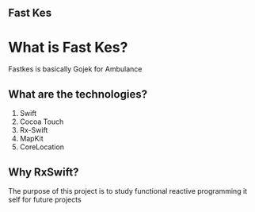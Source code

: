 ## Fast Kes

# What is Fast Kes?

Fastkes is basically Gojek for Ambulance

## What are the technologies?

1. Swift
2. Cocoa Touch
3. Rx-Swift
4. MapKit
5. CoreLocation

## Why RxSwift?
The purpose of this project is to study functional reactive programming it self for future projects
